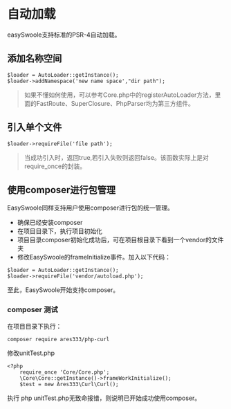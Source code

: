 # 自动加载
easySwoole支持标准的PSR-4自动加载。
## 添加名称空间
```
$loader = AutoLoader::getInstance();
$loader->addNamespace('new name space',"dir path");
```
> 如果不懂如何使用，可以参考Core.php中的registerAutoLoader方法，里面的FastRoute、SuperClosure、PhpParser均为第三方组件。

## 引入单个文件
```
$loader->requireFile('file path');
```

> 当成功引入时，返回true,若引入失败则返回false。该函数实际上是对require_once的封装。

## 使用composer进行包管理
EasySwoole同样支持用户使用composer进行包的统一管理。
- 确保已经安装composer
- 在项目目录下，执行项目初始化
- 项目目录composer初始化成功后，可在项目根目录下看到一个vendor的文件夹
- 修改EasySwoole的frameInitialize事件。加入以下代码：
```
$loader = AutoLoader::getInstance();
$loader->requireFile('vendor/autoload.php');
```

至此，EasySwoole开始支持composer。
### composer 测试
在项目目录下执行：
```
composer require ares333/php-curl
```

修改unitTest.php
```
<?php
    require_once 'Core/Core.php';
    \Core\Core::getInstance()->frameWorkInitialize();
    $test = new Ares333\Curl\Curl();
```

执行 php unitTest.php无致命报错，则说明已开始成功使用composer。

<script>
    var _hmt = _hmt || [];
    (function() {
        var hm = document.createElement("script");
        hm.src = "https://hm.baidu.com/hm.js?4c8d895ff3b25bddb6fa4185c8651cc3";
        var s = document.getElementsByTagName("script")[0];
        s.parentNode.insertBefore(hm, s);
    })();
</script>
<script>
(function(){
    var bp = document.createElement('script');
    var curProtocol = window.location.protocol.split(':')[0];
    if (curProtocol === 'https') {
        bp.src = 'https://zz.bdstatic.com/linksubmit/push.js';        
    }
    else {
        bp.src = 'http://push.zhanzhang.baidu.com/push.js';
    }
    var s = document.getElementsByTagName("script")[0];
    s.parentNode.insertBefore(bp, s);
})();
</script>
